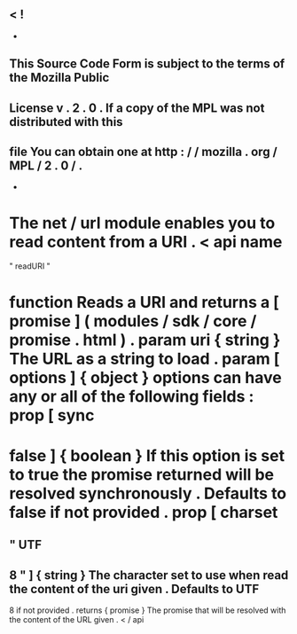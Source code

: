 <
!
-
-
This
Source
Code
Form
is
subject
to
the
terms
of
the
Mozilla
Public
-
License
v
.
2
.
0
.
If
a
copy
of
the
MPL
was
not
distributed
with
this
-
file
You
can
obtain
one
at
http
:
/
/
mozilla
.
org
/
MPL
/
2
.
0
/
.
-
-
>
The
net
/
url
module
enables
you
to
read
content
from
a
URI
.
<
api
name
=
"
readURI
"
>
function
Reads
a
URI
and
returns
a
[
promise
]
(
modules
/
sdk
/
core
/
promise
.
html
)
.
param
uri
{
string
}
The
URL
as
a
string
to
load
.
param
[
options
]
{
object
}
options
can
have
any
or
all
of
the
following
fields
:
prop
[
sync
=
false
]
{
boolean
}
If
this
option
is
set
to
true
the
promise
returned
will
be
resolved
synchronously
.
Defaults
to
false
if
not
provided
.
prop
[
charset
=
"
UTF
-
8
"
]
{
string
}
The
character
set
to
use
when
read
the
content
of
the
uri
given
.
Defaults
to
UTF
-
8
if
not
provided
.
returns
{
promise
}
The
promise
that
will
be
resolved
with
the
content
of
the
URL
given
.
<
/
api
>

